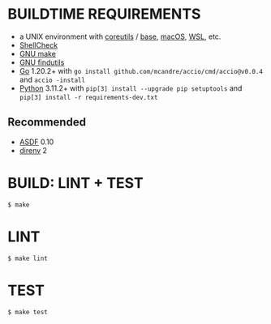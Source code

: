 # BUILDTIME REQUIREMENTS

* a UNIX environment with [coreutils](https://www.gnu.org/software/coreutils/) / [base](http://ftp.freebsd.org/pub/FreeBSD/releases/), [macOS](https://www.apple.com/macos), [WSL](https://learn.microsoft.com/en-us/windows/wsl/install), etc.
* [ShellCheck](https://hackage.haskell.org/package/ShellCheck)
* [GNU make](https://www.gnu.org/software/make/)
* [GNU findutils](https://www.gnu.org/software/findutils/)
* [Go](https://go.dev/) 1.20.2+ with `go install github.com/mcandre/accio/cmd/accio@v0.0.4` and `accio -install`
* [Python](https://www.python.org/) 3.11.2+ with `pip[3] install --upgrade pip setuptools` and `pip[3] install -r requirements-dev.txt`

## Recommended

* [ASDF](https://asdf-vm.com/) 0.10
* [direnv](https://direnv.net/) 2

# BUILD: LINT + TEST

```console
$ make
```

# LINT

```console
$ make lint
```

# TEST

```console
$ make test
```
